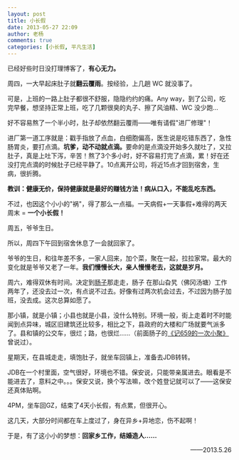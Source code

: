 ```yaml
---
layout: post
title: 小长假
date: 2013-05-27 22:09
author: 老杨
comments: true
categories: [小长假, 平凡生活]
---
```

已经好些时日没打理博客了，<strong>有心无力。</strong>

周四，一大早起床肚子就<strong>翻云覆雨</strong>。按经验，上几趟 WC 就没事了。
<!--more-->
可是，上班的一路上肚子都很不舒服，隐隐约约的痛。Any way，到了公司，吃完早餐，想坚持正常上班，吃了几颗很臭的丸子、擦了风油精、WC 没少跑...

好不容易熬了一个半小时，肚子却依然翻云覆雨——唯有请假"进厂修理"！

进厂第一道工序就是：戳手指放了点血，白细胞偏高，医生说是吃错东西了，急性肠胃炎，要打点滴。<strong>坑爹，动不动就点滴。</strong>要命的是点滴没开始多久就吐了，又拉肚子，真是上吐下泻，辛苦！熬了3个多小时，好不容易打完了点滴，累！好在还没打完点滴的时候肚子已经平静了。10点离开公司，将近15点才回到宿舍，生病，很折腾。

<strong>教训：健康无价，保持健康就是最好的赚钱方法！病从口入，不能乱吃东西。</strong>

不过，也因这个小小的"祸"，得了那么一点福。一天病假+一天事假+难得的两天周末 = <strong>一个小长假！</strong>

周五，爷爷生日。

所以，周四下午回到宿舍休息了一会就回家了。

爷爷的生日，和往年差不多，一家人回来，加个菜，聚在一起，拉拉家常。最大的变化就是爷爷又老了一年。<strong>我们慢慢长大，亲人慢慢老去，这就是岁月。</strong>

周六，难得双休有时间。决定到<a title="嫦子" href="/author/小嫦子" target="_blank">肠子</a>那走走，肠子 在那山旮旯（佛冈汤塘）工作两年了，还没去过一次，有点说不过去。好像有过两次机会过去，不过因为肠子加班，没去成。这次总算如愿了。

那小镇，就是小镇；小县也就是小县，没什么特别。环境一般，街上走着时不时能闻到点异味，城区旧建筑还比较多，相比之下，县政府的大楼和广场就要气派多了。县和镇的公交车，很烂；路，也很烂……（前面肠子的<a title="记659的一次小聚" href="http://cyhour.com/41" target="_blank">《记659的一次小聚》</a>曾说过）。

星期天，在县城走走，填饱肚子，就坐车回镇上，准备去JDB转转。

JDB在一个村里面，空气很好，环境也不错。保安说，只能带亲属进去。眼看是不能进去了，意料之中。。。保安又说，换个写法嘛，改个姓登记就可以了——这保安还真体贴啊。

4PM，坐车回GZ，结束了4天小长假，有点累，但很开心。

这几天，大部分时间都在车上度过了，身在异乡+异地恋，伤不起啊！

于是，有了这小小的梦想：<strong>回家乡工作，结婚造人……</strong>
<p style="text-align: right;">——2013.5.26</p>
